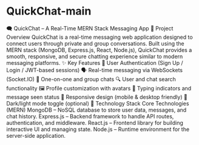 # QuickChat-main
🗨️ QuickChat – A Real-Time MERN Stack Messaging App 📌 Project Overview QuickChat is a real-time messaging web application designed to connect users through private and group conversations. Built using the MERN stack (MongoDB, Express.js, React, Node.js), QuickChat provides a smooth, responsive, and secure chatting experience similar to modern messaging platforms.  ✨ Key Features 🔐 User Authentication (Sign Up / Login / JWT-based sessions)  🗣️ Real-time messaging via WebSockets (Socket.IO)  👥 One-on-one and group chats  🔍 User and chat search functionality  🖼️ Profile customization with avatars  📨 Typing indicators and message seen status  📱 Responsive design (mobile & desktop friendly)  🌙 Dark/light mode toggle (optional)  🧰 Technology Stack Core Technologies (MERN) MongoDB – NoSQL database to store user data, messages, and chat history.  Express.js – Backend framework to handle API routes, authentication, and middleware.  React.js – Frontend library for building interactive UI and managing state.  Node.js – Runtime environment for the server-side application.
